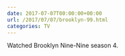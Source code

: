 ```yaml
---
date: 2017-07-07T00:00:00+00:00
url: /2017/07/07/brooklyn-99.html
categories: TV
---
```

Watched Brooklyn Nine-Nine season 4.





